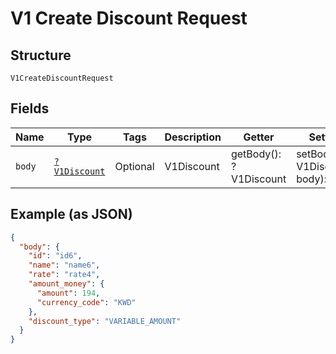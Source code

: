 
# V1 Create Discount Request

## Structure

`V1CreateDiscountRequest`

## Fields

| Name | Type | Tags | Description | Getter | Setter |
|  --- | --- | --- | --- | --- | --- |
| `body` | [`?V1Discount`](/doc/models/v1-discount.md) | Optional | V1Discount | getBody(): ?V1Discount | setBody(?V1Discount body): void |

## Example (as JSON)

```json
{
  "body": {
    "id": "id6",
    "name": "name6",
    "rate": "rate4",
    "amount_money": {
      "amount": 194,
      "currency_code": "KWD"
    },
    "discount_type": "VARIABLE_AMOUNT"
  }
}
```

